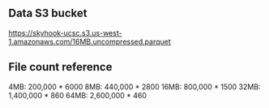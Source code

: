 ## Data S3 bucket 

https://skyhook-ucsc.s3.us-west-1.amazonaws.com/16MB.uncompressed.parquet

## File count reference

4MB: 200,000 * 6000
8MB: 440,000 * 2800
16MB: 800,000 * 1500
32MB: 1,400,000 * 860
64MB: 2,600,000 * 460
